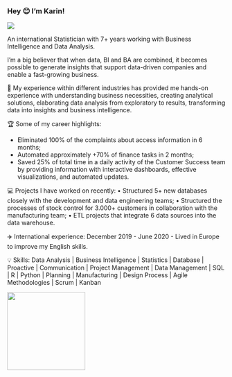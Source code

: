 ### Hey 😊 I’m Karin!
  
 <div> 
  <a href="https://www.linkedin.com/in/karinpimentel/" target="_blank"><img src="https://img.shields.io/badge/LinkedIn-0077B5?style=for-the-badge&logo=linkedin&logoColor=white" target="_blank"></a>
  </div>


An international Statistician with 7+ years working with Business Intelligence and Data Analysis.

I’m a big believer that when data, BI and BA are combined, it becomes possible to generate insights that support data-driven companies and enable a fast-growing business.

📑 My experience within different industries has provided me hands-on experience with understanding business necessities, creating analytical solutions, elaborating data analysis from exploratory to results, transforming data into insights and business intelligence.

🏆 Some of my career highlights:
- Eliminated 100% of the complaints about access information in 6 months;
- Automated approximately +70% of finance tasks in 2 months;
- Saved 25% of total time in a daily activity of the Customer Success team by providing information with interactive dashboards, effective visualizations, and automated updates.

💻 Projects I have worked on recently:
• Structured 5+ new databases closely with the development and data engineering teams;
• Structured the processes of stock control for 3.000+ customers in collaboration with the manufacturing team;
• ETL projects that integrate 6 data sources into the data warehouse.

✈️ International experience:
December 2019 - June 2020 - Lived in Europe to improve my English skills.

💡 Skills:
Data Analysis | Business Intelligence | Statistics | Database | Proactive | Communication | Project Management | Data Management | SQL | R | Python | Planning | Manufacturing | Design Process | Agile Methodologies | Scrum | Kanban

 <div>
  <a href="https://github.com/KarinPimentel">
  <img height="180em" src="https://github-readme-stats.vercel.app/api?username=karinpimentel&show_icons=true&theme=gruvbox&include_all_commits=true&count_private=true"/>
</div>
